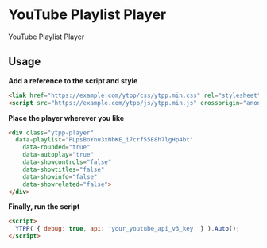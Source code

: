 # YouTube Playlist Player
YouTube Playlist Player

## Usage
**Add a reference to the script and style**
```html
<link href="https://example.com/ytpp/css/ytpp.min.css" rel="stylesheet" />
<script src="https://example.com/ytpp/js/ytpp.min.js" crossorigin="anonymous"></script>
```

**Place the player wherever you like**
```html
<div class="ytpp-player"
  data-playlist="PLpsBoYnu3xNbKE_i7crf55E8h7lgHp4bt"
	data-rounded="true"
	data-autoplay="true"
	data-showcontrols="false"
	data-showtitles="false"
	data-showinfo="false"
	data-showrelated="false">
</div>
```

**Finally, run the script**
```html
<script>
  YTPP( { debug: true, api: 'your_youtube_api_v3_key' } ).Auto();
</script>
```
